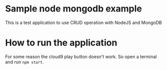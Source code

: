 # Sample node mongodb example

This is a test application to use CRUD operation with NodeJS and MongoDB

# How to run the application

For some reason the cloud9 play button doesn't work. So open a terminal and run `npm start`.